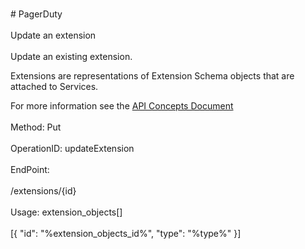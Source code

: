 <br>#     PagerDuty</br>
<br>Update an extension</br>
<br>Update an existing extension.

Extensions are representations of Extension Schema objects that are attached to Services.

For more information see the [API Concepts Document](../../docs/CONCEPTS.md#extensions)
</br>
<br>Method: Put</br>
<br>OperationID: updateExtension</br>
<br>EndPoint:</br>
<br>/extensions/{id}</br>
<br>Usage: extension_objects[]</br>
<br>[{
  "id": "%extension_objects_id%",
  "type": "%type%"
}]</br>
